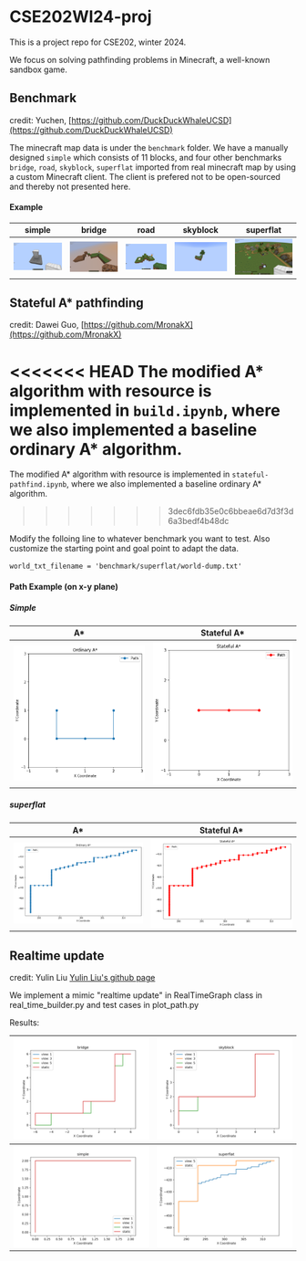 # CSE202WI24-proj

This is a project repo for CSE202, winter 2024.

We focus on solving pathfinding problems in Minecraft, a well-known sandbox game.

## Benchmark

credit: Yuchen, [https://github.com/DuckDuckWhaleUCSD](https://github.com/DuckDuckWhaleUCSD)

The minecraft map data is under the `benchmark` folder. We have a manually designed `simple` which consists of 11 blocks, and four other benchmarks `bridge`, `road`, `skyblock`, `superflat` imported from real minecraft map by using a custom Minecraft client. The client is prefered not to be open-sourced and thereby not presented here.

#### Example

|            simple            |            bridge            |           road           |             skyblock             |             superflat             |
| :--------------------------: | :--------------------------: | :----------------------: | :------------------------------: | :--------------------------------: |
| ![simple](./assets/simple.png) | ![bridge](./assets/bridge.png) | ![road](./assets/road.png) | ![skyblock](./assets/skyblock.png) | ![superflat](./assets/superflat.png) |

## Stateful A* pathfinding

credit: Dawei Guo, [https://github.com/MronakX](https://github.com/MronakX)

<<<<<<< HEAD
The modified A* algorithm with resource is implemented in `build.ipynb`, where we also implemented a baseline ordinary A* algorithm.
=======================================================================================================================

The modified A* algorithm with resource is implemented in `stateful-pathfind.ipynb`, where we also implemented a baseline ordinary A* algorithm.

>>>>>>> 3dec6fdb35e0c6bbeae6d7d3f3d6a3bedf4b48dc
>>>>>>>
>>>>>>
>>>>>
>>>>
>>>
>>

Modify the folloing line to whatever benchmark you want to test. Also customize the starting point and goal point to adapt the data.

```
world_txt_filename = 'benchmark/superflat/world-dump.txt'
```

#### Path Example (on x-y plane)

##### Simple

|           A*           |       Stateful A*       |
| :---------------------: | :---------------------: |
| ![](./assets/ord_sqr.png) | ![](./assets/res_sqr.png) |

##### superflat

|            A*            |       Stateful A*       |
| :----------------------: | :----------------------: |
| ![](./assets/ord_path.png) | ![](./assets/res_path.png) |

## Realtime update

credit: Yulin Liu [Yulin Liu&#39;s github page](https://github.com/liuyulinn)

We implement a mimic "realtime update" in RealTimeGraph class in real_time_builder.py and test cases in plot_path.py

Results:

| ![bridge](./assets/plot_bridge.png)     | ![skyblock](./assets/plot_skyblock.png)    |
| ------------------------------------- | ---------------------------------------- |
| ![super flat](./assets/plot_simple.png) | ![super flat](./assets/plot_superflat.png) |

